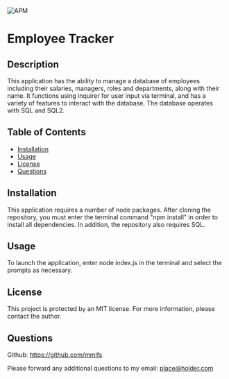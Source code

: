 ![APM](https://img.shields.io/apm/l/vim-mode?style=plastic)
# Employee Tracker 

## Description

This application has the ability to manage a database of employees including their salaries, managers, roles and departments, along with their name. It functions using inquirer for user input via terminal, and has a variety of features to interact with the database. The database operates with SQL and SQL2.

## Table of Contents

* [Installation](#installation)
* [Usage](#usage)
* [License](#license)
* [Questions](#questions)


## Installation

This application requires a number of node packages. After cloning the repository, you must enter the terminal command "npm install" in order to install all dependencies. In addition, the repository also requires SQL.


## Usage

To launch the application, enter node index.js in the terminal and select the prompts as necessary.


## License

This project is protected by an MIT license. For more information, please contact the author.


## Questions

Github: https://github.com/mmifs

Please forward any additional questions to my email: place@holder.com